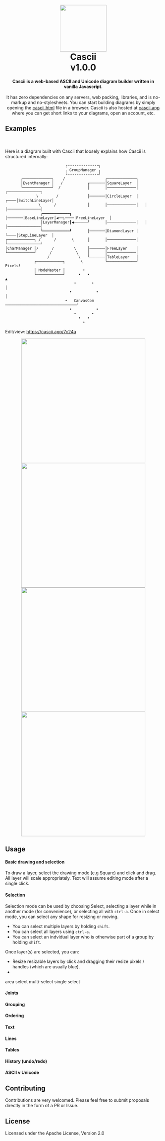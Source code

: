 <h1 align="center">
<br>
<img src="https://i.postimg.cc/FzK68HLQ/cascii-logo.png" width="150">
<br>
Cascii
<br>
v1.0.0
<br>
</h1>
<p align="center">
<b>Cascii is a web-based ASCII and Unicode diagram builder written in vanilla Javascript.</b>
<br><br>
It has zero dependencies on any servers, web packing, libraries, and is no-markup and no-stylesheets. You can start building diagrams by simply opening the <a href="https://github.com/casparwylie/cascii-core/blob/main/cascii.html">cascii.html</a> file in a browser. Cascii is also hosted at <a href="https://cascii.app">cascii.app</a> where you can get short links to your diagrams, open an account, etc. 
  
## Examples
<br><br>
Here is a diagram built with Cascii that loosely explains how Cascii is structured internally:
</p>

```
                           ┌╶╶╶╶╶╶╶╶╶╶╶╶╶╶┐                                          
                           ╷ GroupManager ╷                                          
                           └╶╶╶╶╶╶╶╶╶╶╶╶╶╶┘                                          
       ┌─────────────┐    /                  ┌─────────────┐                         
       │EventManager │   /           ┌───────│SquareLayer  │                         
       └─────────────┘  /            │       │─────────────│        ┌───────────────┐
              \        /             │───────│CircleLayer  │   ┌────│SwitchLineLayer│
               \      /              │       │─────────────│   │    │───────────────│
                ┏━━━━━━━━━━━━┓       │───────│BaseLineLayer│◀──┐────│FreeLineLayer  │
                ┃LayerManager┃◀──────┘       │─────────────│   │    │───────────────│
                ┗━━━━━━━━━━━━┛       │───────│DiamondLayer │   └────│StepLineLayer  │
┌────────────┐ /      /       \      │       │─────────────│        └───────────────┘
│CharManager │/      /         \     │───────│FreeLayer    │                         
└────────────┘      /           \    │       │─────────────│                         
                   /             \   └───────│TableLayer   │                         
             ┌────────────┐       \          └─────────────┘            Pixels!      
             │ ModeMaster │        •                                                 
             └────────────┘      •   •                                     ▲         
                               •       •                                   │         
                             •           •                                 │         
                           •   CanvasCom   ────────────────────────────────┘         
                             •           •                                           
                               •       •                                             
                                 •   •                                               
                                   •                                                                                                                 
```
Edit/view: https://cascii.app/7c24a  

<p align="center">
<img src="https://s3.gifyu.com/images/bbjaw.gif" width=400>
<img src="https://s3.gifyu.com/images/bbjV1.gif" width=400>
<img src="https://s3.gifyu.com/images/bbjfv.gif" width=400>
<img src="https://s3.gifyu.com/images/bbjf7.gif" width=400>
</p>

## Usage

#### Basic drawing and selection

To draw a layer, select the drawing mode (e.g Square) and click and drag. All layer will scale appropriately. Text will assume editing mode after a single click. 

#### Selection

Selection mode can be used by choosing Select, selecting a layer while in another mode (for convenience), or selecting all with `ctrl-a`.
Once in select mode, you can select any shape for resizing or moving. 

- You can select multiple layers by holding `shift`.
- You can select all layers using `ctrl-a`.
- You can select an indvidual layer who is otherwise part of a group by holding `shift`.

Once layer(s) are selected, you can:
- Resize resizable layers by click and dragging their resize pixels / handles (which are usually blue).
- 

area select
multi-select 
single select


#### Joints

#### Grouping

#### Ordering

#### Text

#### Lines

#### Tables

#### History (undo/redo)

#### ASCII v Unicode



## Contributing
Contributions are very welcomed. Please feel free to submit proposals directly in the form of a PR or Issue. 
## License
Licensed under the Apache License, Version 2.0
